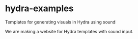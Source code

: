 # hydra-examples
Templates for generating visuals in Hydra using sound

We are making a website for Hydra templates with sound input.


